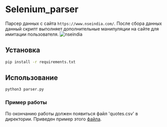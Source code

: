 # Selenium_parser

Парсер данных с сайта `https://www.nseindia.com/`. После сбора данных данный скрипт выполняет дополнительные манипуляции на сайте для имитации пользователя.
![nseindia](https://github.com/Rikoze777/Selenium_parser/assets/61386361/9fbe914a-00a8-4393-a3ce-2fa37cf4e4f0)


## Установка

```bash
pip install -r requirements.txt
```

## Использование

```bash
python3 parser.py
```

### Пример работы
По окончанию работы должен появиться файл 'quotes.csv' в директории. Приведен пример этого [файла](quotes.csv).
